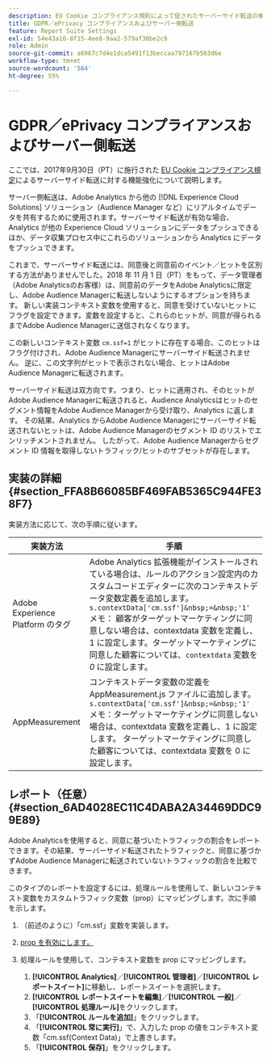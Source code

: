 ```yaml
---
description: EU Cookie コンプライアンス規則によって促されたサーバーサイド転送の機能強化について説明します。
title: GDPR／ePrivacy コンプライアンスおよびサーバー側転送
feature: Report Suite Settings
exl-id: 54e43a16-8f15-4ee8-9aa2-579af30be2c9
role: Admin
source-git-commit: a6967c7d4e1dca5491f13beccaa797167b503d6e
workflow-type: tm+mt
source-wordcount: '564'
ht-degree: 55%

---
```


# GDPR／ePrivacy コンプライアンスおよびサーバー側転送

ここでは、2017年9月30日（PT）に施行された [EU Cookie コンプライアンス規定](https://wikis.ec.europa.eu/display/WEBGUIDE/04.+Cookies+and+similar+technologies)によるサーバーサイド転送に対する機能強化について説明します。

サーバー側転送は、Adobe Analytics から他の [!DNL Experience Cloud Solutions] ソリューション（Audience Manager など）にリアルタイムでデータを共有するために使用されます。サーバーサイド転送が有効な場合、Analytics が他の Experience Cloud ソリューションにデータをプッシュできるほか、データ収集プロセス中にこれらのソリューションから Analytics にデータをプッシュできます。

これまで、サーバーサイド転送には、同意後と同意前のイベント／ヒットを区別する方法がありませんでした。2018 年 11 月 1 日（PT）をもって、データ管理者（Adobe Analyticsのお客様）は、同意前のデータをAdobe Analyticsに限定し、Adobe Audience Managerに転送しないようにするオプションを持ちます。 新しい実装コンテキスト変数を使用すると、同意を受けていないヒットにフラグを設定できます。変数を設定すると、これらのヒットが、同意が得られるまでAdobe Audience Managerに送信されなくなります。

この新しいコンテキスト変数 `cm.ssf=1` がヒットに存在する場合、このヒットはフラグ付けされ、Adobe Audience Managerにサーバーサイド転送されません。 逆に、この文字列がヒットで表示されない場合、ヒットはAdobe Audience Managerに転送されます。

サーバーサイド転送は双方向です。つまり、ヒットに適用され、そのヒットがAdobe Audience Managerに転送されると、Audience Analyticsはヒットのセグメント情報をAdobe Audience Managerから受け取り、Analytics に返します。 その結果、Analytics からAdobe Audience Managerにサーバーサイド転送されないヒットは、Adobe Audience Managerのセグメント ID のリストでエンリッチメントされません。 したがって、Adobe Audience Managerからセグメント ID 情報を取得しないトラフィック/ヒットのサブセットが存在します。

## 実装の詳細 {#section_FFA8B66085BF469FAB5365C944FE38F7}

実装方法に応じて、次の手順に従います。

| 実装方法 | 手順 |
|--- |--- |
| Adobe Experience Platform のタグ | Adobe Analytics 拡張機能がインストールされている場合は、ルールのアクション設定内のカスタムコードエディターに次のコンテキストデータ変数定義を追加します。<br/>`s.contextData['cm.ssf']&nbsp;=&nbsp;'1' ` <br/>メモ： 顧客がターゲットマーケティングに同意しない場合は、contextdata 変数を定義し、1 に設定します。ターゲットマーケティングに同意した顧客については、`contextdata` 変数を *0* に設定します。 |
| AppMeasurement | コンテキストデータ変数の定義をAppMeasurement.js ファイルに追加します。<br/>`s.contextData['cm.ssf']&nbsp;=&nbsp;'1' ` <br/> メモ：ターゲットマーケティングに同意しない場合は、contextdata 変数を定義し、1 に設定します。 ターゲットマーケティングに同意した顧客については、contextdata 変数を 0 に設定します。 |

## レポート（任意） {#section_6AD4028EC11C4DABA2A34469DDC99E89}

Adobe Analyticsを使用すると、同意に基づいたトラフィックの割合をレポートできます。その結果、サーバーサイド転送されたトラフィックと、同意に基づかずAdobe Audience Managerに転送されていないトラフィックの割合を比較できます。

このタイプのレポートを設定するには、処理ルールを使用して、新しいコンテキスト変数をカスタムトラフィック変数（prop）にマッピングします。次に手順を示します。

1. （前述のように）「cm.ssf」変数を実装します。
1. [prop を有効にします。](/help/admin/tools/manage-rs/edit-settings/c-traffic-variables/traffic-var.md)
1. 処理ルールを使用して、コンテキスト変数を prop にマッピングします。

   1. **[!UICONTROL Analytics]**／**[!UICONTROL 管理者]**／**[!UICONTROL レポートスイート]**&#x200B;に移動し、レポートスイートを選択します。
   1. **[!UICONTROL レポートスイートを編集]**／**[!UICONTROL 一般]**／**[!UICONTROL 処理ルール]**&#x200B;をクリックします。
   1. 「**[!UICONTROL ルールを追加]**」をクリックします。
   1. 「**[!UICONTROL 常に実行]**」で、入力した prop の値をコンテキスト変数「cm.ssf(Context Data)」で上書きします。
   1. 「**[!UICONTROL 保存]**」をクリックします。
